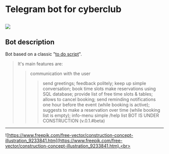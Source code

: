 Telegram bot for cyberclub 
====
[<img src="https://img.shields.io/badge/Telegram-2CA5E0?style=for-the-badge&logo=telegram&logoColor=white"/>](https://t.me/CyberbonchBot.)
----

Bot description
----
Bot based on a classic "[to do script]()".<br>
> It's main features are:
 >> communication with the user
 >>> send greetings;
 >>> feedback politely;
 >>> keep up simple conversation;
 >> book time slots
 >>>make reservations using SQL database;
 >>> provide list of free time slots & tables;
 >>> allows to cancel booking; 
 >> send reminding notifications
 >>> one hour before the event (while booking is active);
 >>> suggests to make a reservation over time (while booking list is empty);
 >> info-menu 
 >>> simple /help list 
BOT IS UNDER CONSTRUCTION (v.0.1.#beta)<br>
----
![https://www.freepik.com/free-vector/construction-concept-illustration_9233841.htm](https://www.freepik.com/free-vector/construction-concept-illustration_9233841.htm).<br>
